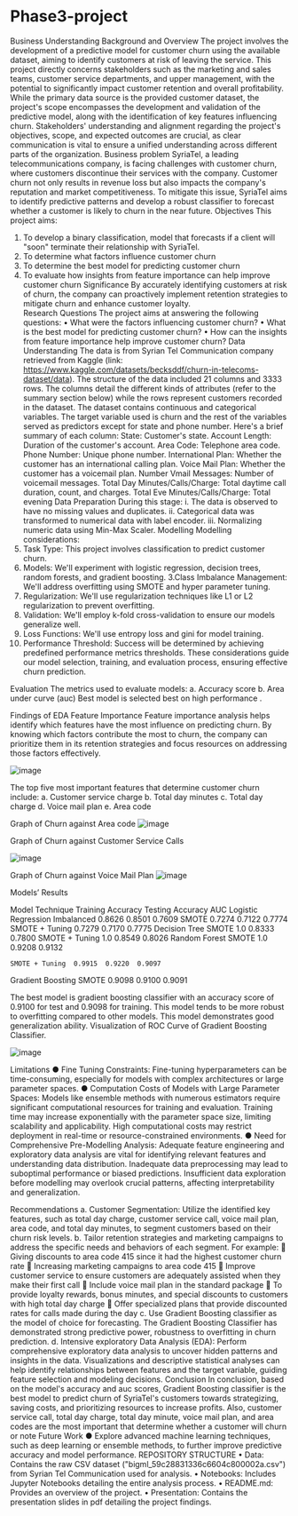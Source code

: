 # Phase3-project
Business Understanding
Background and Overview
The project involves the development of a predictive model for customer churn using the available dataset, aiming to identify customers at risk of leaving the service. This project directly concerns stakeholders such as the marketing and sales teams, customer service departments, and upper management, with the potential to significantly impact customer retention and overall profitability. While the primary data source is the provided customer dataset, the project's scope encompasses the development and validation of the predictive model, along with the identification of key features influencing churn. Stakeholders' understanding and alignment regarding the project's objectives, scope, and expected outcomes are crucial, as clear communication is vital to ensure a unified understanding across different parts of the organization.
Business problem
SyriaTel, a leading telecommunications company, is facing challenges with customer churn, where customers discontinue their services with the company. Customer churn not only results in revenue loss but also impacts the company's reputation and market competitiveness. To mitigate this issue, SyriaTel aims to identify predictive patterns and develop a robust classifier to forecast whether a customer is likely to churn in the near future.
Objectives 
This project aims:
1.	To develop a binary classification, model that forecasts if a client will "soon" terminate their relationship with SyriaTel.
2.	To determine what factors influence customer churn
3.	To determine the best model for predicting customer churn
4.	To evaluate how insights from feature importance can help improve customer churn
Significance
By accurately identifying customers at risk of churn, the company can proactively implement retention strategies to mitigate churn and enhance customer loyalty.   
Research Questions
The project aims at answering the following questions: 
•	What were the factors influencing customer churn? 
•	What is the best model for predicting customer churn? 
•	How can the insights from feature importance help improve customer churn?
Data Understanding
The data is from Syrian Tel Communication company retrieved from Kaggle (link: https://www.kaggle.com/datasets/becksddf/churn-in-telecoms-dataset/data). The structure of the data included 21 columns and 3333 rows. The columns detail the different kinds of attributes (refer to the summary section below) while the rows represent customers recorded in the dataset. The dataset contains continuous and categorical variables. The target variable used is churn and the rest of the variables served as predictors except for state and phone number. 
Here's a brief summary of each column:
 State: Customer's state. 
Account Length: Duration of the customer's account. 
Area Code: Telephone area code. 
Phone Number: Unique phone number. 
International Plan: Whether the customer has an international calling plan. 
Voice Mail Plan: Whether the customer has a voicemail plan. 
Number Vmail Messages: Number of voicemail messages. 
Total Day Minutes/Calls/Charge: Total daytime call duration, count, and charges. 
Total Eve Minutes/Calls/Charge: Total evening
Data Preparation
During this stage: 
i.	The data is observed to have no missing values and duplicates.
ii.	Categorical data was transformed to numerical data with label encoder.
iii.	Normalizing numeric data using Min-Max Scaler.
Modelling
Modelling considerations: 
1. Task Type: This project involves classification to predict customer churn. 
2. Models: We'll experiment with logistic regression, decision trees, random forests, and gradient boosting. 
3.Class Imbalance Management: We'll address overfitting using SMOTE and hyper parameter tuning. 
4. Regularization: We'll use regularization techniques like L1 or L2 regularization to prevent overfitting. 
5. Validation: We'll employ k-fold cross-validation to ensure our models generalize well. 
6. Loss Functions: We'll use entropy loss and gini for model training. 
7. Performance Threshold: Success will be determined by achieving predefined performance metrics thresholds. These considerations guide our model selection, training, and evaluation process, ensuring effective churn prediction.

Evaluation
The metrics used to evaluate models:
a.	Accuracy score
b.	Area under curve (auc)
Best model is selected best on high performance .

Findings of EDA
Feature Importance
Feature importance analysis helps identify which features have the most influence on predicting churn. By knowing which factors contribute the most to churn, the company can prioritize them in its retention strategies and focus resources on addressing those factors effectively.

![image](https://github.com/nyagazacheaus/Phase3-project/assets/105013453/702c253f-ef67-4de7-b6fe-1eb0506b841c)

The top five most important features that determine customer churn include:
a.	Customer service charge
b.	Total day minutes 
c.	Total day charge 
d.	Voice mail plan
e.	Area code

Graph of Churn against Area code
 ![image](https://github.com/nyagazacheaus/Phase3-project/assets/105013453/3ba6f72a-8695-4e3a-be21-b44629daecc5)

Graph of Churn against Customer Service Calls
 
![image](https://github.com/nyagazacheaus/Phase3-project/assets/105013453/3310f759-a59c-4fd3-a325-c92b0257f0f8)

Graph of Churn against Voice Mail Plan
 ![image](https://github.com/nyagazacheaus/Phase3-project/assets/105013453/5d49180e-1b8a-460b-9781-51fb7ce1bbeb)

Models’ Results

Model	Technique	Training Accuracy	Testing Accuracy	AUC
Logistic Regression	Imbalanced	0.8626	0.8501	0.7609
	SMOTE	0.7274	0.7122	0.7774
	SMOTE + Tuning	0.7279	0.7170	0.7775
Decision Tree	SMOTE	1.0	0.8333	0.7800
	SMOTE + Tuning	1.0	0.8549	0.8026
Random Forest	SMOTE	1.0	0.9208	0.9132

	SMOTE + Tuning	0.9915	0.9220	0.9097
Gradient Boosting	SMOTE	0.9098	0.9100	0.9091

The best model is gradient boosting classifier with an accuracy score of 0.9100 for test and 0.9098 for training. This model tends to be more robust to overfitting compared to other models. This model demonstrates good generalization ability. 
Visualization of ROC Curve of Gradient Boosting Classifier.

 ![image](https://github.com/nyagazacheaus/Phase3-project/assets/105013453/a6b3580e-bf68-4f8a-88c0-8ca64ccabb6d)

Limitations
●	Fine Tuning Constraints: Fine-tuning hyperparameters can be time-consuming, especially for models with complex architectures or large parameter spaces.
●	Computation Costs of Models with Large Parameter Spaces: Models like ensemble methods with numerous estimators require significant computational resources for training and evaluation. Training time may increase exponentially with the parameter space size, limiting scalability and applicability. High computational costs may restrict deployment in real-time or resource-constrained environments.
●	Need for Comprehensive Pre-Modelling Analysis: Adequate feature engineering and exploratory data analysis are vital for identifying relevant features and understanding data distribution. Inadequate data preprocessing may lead to suboptimal performance or biased predictions. Insufficient data exploration before modelling may overlook crucial patterns, affecting interpretability and generalization.

Recommendations 
a.	Customer Segmentation: Utilize the identified key features, such as total day charge, customer service call, voice mail plan, area code, and total day minutes, to segment customers based on their churn risk levels. 
b.	Tailor retention strategies and marketing campaigns to address the specific needs and behaviors of each segment. For example:
	Giving discounts to area code 415 since it had the highest customer churn rate
	Increasing marketing campaigns to area code 415 
	Improve customer service to ensure customers are adequately assisted when they make their first call
	Include voice mail plan in the standard package 
	To provide loyalty rewards, bonus minutes, and special discounts to customers with high total day charge 
	Offer specialized plans that provide discounted rates for calls made during the day
c.	Use Gradient Boosting classifier as the model of choice for forecasting. The Gradient Boosting Classifier has demonstrated strong predictive power, robustness to overfitting in churn prediction. 
d.	Intensive exploratory Data Analysis (EDA): Perform comprehensive exploratory data analysis to uncover hidden patterns and insights in the data. Visualizations and descriptive statistical analyses can help identify relationships between features and the target variable, guiding feature selection and modeling decisions. 
Conclusion
In conclusion, based on the model's accuracy and auc scores, Gradient Boosting classifier is the best model to predict churn of SyriaTel's customers towards strategizing, saving costs, and prioritizing resources to increase profits. Also, customer service call, total day charge, total day minute, voice mail plan, and area codes are the most important that determine whether a customer will churn or note 
Future Work
●	Explore advanced machine learning techniques, such as deep learning or ensemble methods, to further improve predictive accuracy and model performance.
REPOSITORY STRUCTURE
• Data: Contains the raw CSV dataset ("bigml_59c28831336c6604c800002a.csv") from Syrian Tel Communication used for analysis.
• Notebooks: Includes Jupyter Notebooks detailing the entire analysis process.
• README.md: Provides an overview of the project.
• Presentation: Contains the presentation slides in pdf detailing the project findings.
